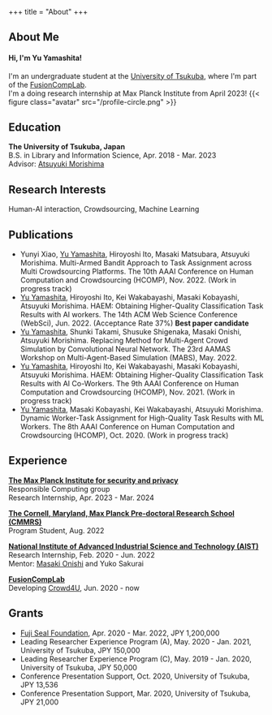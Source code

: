 +++
title = "About"
+++

## About Me
#### Hi, I'm Yu Yamashita!
I'm an undergraduate student at the [University of Tsukuba](https://www.tsukuba.ac.jp/en/),
where I'm part of the [FusionCompLab](https://fusioncomplab.org/index.html).<br>
I'm a doing research internship at Max Planck Institute from April 2023!
{{< figure class="avatar" src="/profile-circle.png" >}}

<!--
This is a Hugo based resume template. You can find the full source code on
[GitHub](https://github.com/ojroques/hugo-researcher).
-->

## Education
**The University of Tsukuba, Japan**<br>
B.S. in Library and Information Science, Apr. 2018 - Mar. 2023<br>
Advisor: [Atsuyuki Morishima](https://fusioncomplab.org/people/atsuyuki/index.html)

## Research Interests
Human-AI interaction, Crowdsourcing, Machine Learning

<!-- 
aaaula placerat ex, a consectetur odio
pharetra quis[^1]. Mauris id urna ante.

Fusce pharetra diam ac nisi aliquet, velegestas ex iaculis. Pellentesque
laoreet cursus tellus sed pellentesque. Praesent a rhoncus elit[^2]. Nunc
ipsum nisl, consequat sit amet pretium quis, gravida id ipsum.
-->

## Publications
- Yunyi Xiao, <u>Yu Yamashita</u>, Hiroyoshi Ito, Masaki Matsubara, Atsuyuki Morishima. Multi-Armed Bandit Approach to Task Assignment across Multi Crowdsourcing Platforms. The 10th AAAI Conference on Human Computation and Crowdsourcing (HCOMP), Nov. 2022. (Work in progress track)
- <u>Yu Yamashita</u>, Hiroyoshi Ito, Kei Wakabayashi, Masaki Kobayashi, Atsuyuki Morishima. HAEM: Obtaining Higher-Quality Classification Task Results with AI workers. The 14th ACM Web Science Conference (WebSci), Jun. 2022. (Acceptance Rate 37%) <b>Best paper candidate</b>
- <u>Yu Yamashita</u>, Shunki Takami, Shusuke Shigenaka, Masaki Onishi, Atsuyuki Morishima. Replacing Method for Multi-Agent Crowd Simulation by Convolutional Neural Network. The 23rd AAMAS Workshop on Multi-Agent-Based Simulation (MABS), May. 2022.
- <u>Yu Yamashita</u>, Hiroyoshi Ito, Kei Wakabayashi, Masaki Kobayashi, Atsuyuki Morishima. HAEM: Obtaining Higher-Quality Classification Task Results with AI Co-Workers. The 9th AAAI Conference on Human Computation and Crowdsourcing (HCOMP), Nov. 2021. (Work in progress track)
- <u>Yu Yamashita</u>, Masaki Kobayashi, Kei Wakabayashi, Atsuyuki Morishima. Dynamic Worker-Task Assignment for High-Quality Task Results with ML Workers. The 8th AAAI Conference on Human Computation and Crowdsourcing (HCOMP), Oct. 2020. (Work in progress track)

<!--
In chronological order:
1. F.Bar, J.Doe: Effects of having a placeholder of a name
2. S.Holmes, J.Watson: Consequences of living with a sociopath in London
-->

## Experience
**[The Max Planck Institute for security and privacy](https://www.mpi-sp.org/)**<br>
Responsible Computing group<br>
Research Internship, Apr. 2023 - Mar. 2024<br>

**[The Cornell, Maryland, Max Planck Pre-doctoral Research School (CMMRS)](https://cmmrs.mpi-sws.org/)**<br>
Program Student, Aug. 2022<br>

**[National Institute of Advanced Industrial Science and Technology (AIST)](https://www.aist.go.jp/index_en.html)**<br>
Research Internship, Feb. 2020 - Jun. 2022<br>
Mentor: [Masaki Onishi](http://onishi-lab.jp/index-e.html) and Yuko Sakurai<br>

**[FusionCompLab](https://fusioncomplab.org/index.html)**<br>
Developing [Crowd4U](https://crowd4u.org/en/), Jun. 2020 - now<br>

## Grants
- [Fuji Seal Foundation](https://www.fujiseal.or.jp/en/), Apr. 2020 - Mar. 2022, JPY 1,200,000
- Leading Researcher Experience Program (A), May. 2020 - Jan. 2021, University of Tsukuba, JPY 150,000
- Leading Researcher Experience Program (C), May. 2019 - Jan. 2020, University of Tsukuba, JPY 50,000
- Conference Presentation Support, Oct. 2020, University of Tsukuba, JPY 13,536
- Conference Presentation Support, Mar. 2020, University of Tsukuba, JPY 21,000

<!--
## Typography

This is a [link](http://google.com). Something *italics* and something **bold**.

Here is a table:

Year | Award | Category
-----|-------|--------
2014 | Emmy  | Won Outstanding Lead Actor in a miniseries or a movie
2015 | BAFTA | Nominated for Best Leading Actor for Sherlock
2014 | Satellite | Won Best Actor miniseries or television film

Here is a horizontal rule:

---

Here is a blockquote:

> To a great mind, nothing is little

Here is a `code` block:

```python
def is_elementary():
  return True
```

## References

* Foo Bar: Head of Department, Placeholder Names, Lorem
* John Doe: Associate Professor, Department of Computer Science, Ipsum

[^1]: This is the first footnote.
[^2]: This is the second footnote.
-->
